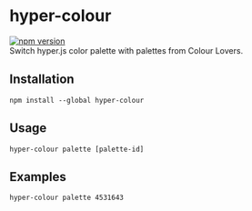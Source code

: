 # hyper-colour
[![npm version](https://badge.fury.io/js/hyper-colour.svg)](https://badge.fury.io/js/hyper-colour)   
Switch hyper.js color palette with palettes from Colour Lovers.

## Installation
```
npm install --global hyper-colour
```

## Usage
```
hyper-colour palette [palette-id]
```

## Examples
```
hyper-colour palette 4531643
```
